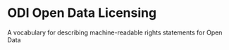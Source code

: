 # ODI Open Data Licensing

A vocabulary for describing machine-readable rights statements for Open Data
